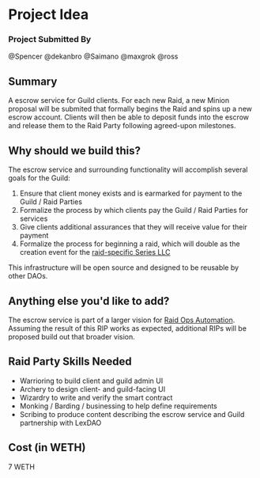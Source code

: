 
# Project Idea

### Project Submitted By

@Spencer
@dekanbro
@Saimano
@maxgrok
@ross

## Summary

A escrow service for Guild clients. For each new Raid, a new Minion proposal will be submited that formally begins the Raid and spins up a new escrow account. Clients will then be able to deposit funds into the escrow and release them to the Raid Party following agreed-upon milestones.

## Why should we build this?

The escrow service and surrounding functionality will accomplish several goals for the Guild:

1. Ensure that client money exists and is earmarked for payment to the Guild / Raid Parties
2. Formalize the process by which clients pay the Guild / Raid Parties for services
3. Give clients additional assurances that they will receive value for their payment
4. Formalize the process for beginning a raid, which will double as the creation event for the [raid-specific Series LLC](https://gateway.ipfs.io/ipfs/QmSAEHbdswCB3dduYBYE78TUyGxzgbqqoWmYjA1DF81hAT)

This infrastructure will be open source and designed to be reusable by other DAOs.

## Anything else you'd like to add?

The escrow service is part of a larger vision for [Raid Ops Automation](https://hackmd.io/HMe_w3bBTKaOY2_2v2U2vg). Assuming the result of this RIP works as expected, additional RIPs will be proposed build out that broader vision.

## Raid Party Skills Needed

- Warrioring to build client and guild admin UI 
- Archery to design client- and guild-facing UI
- Wizardry to write and verify the smart contract
- Monking / Barding / businessing to help define requirements
- Scribing to produce content describing the escrow service and Guild partnership with LexDAO

## Cost (in WETH)

7 WETH
